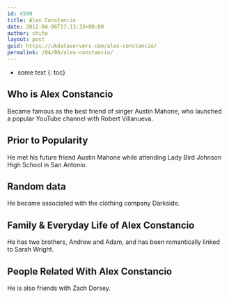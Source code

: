 ```yaml
---
id: 4599
title: Alex Constancio
date: 2012-04-06T17:13:33+00:00
author: chito
layout: post
guid: https://ukdataservers.com/alex-constancio/
permalink: /04/06/alex-constancio/
---
```


* some text
{: toc}
          
          
## Who is  Alex Constancio
                  
                  
                  
Became famous as the best friend of singer Austin Mahone, who launched a popular YouTube channel with Robert Villanueva.
                  
                
                
                
## Prior to Popularity 
                  
                  
                  
He met his future friend Austin Mahone while attending Lady Bird Johnson High School in San Antonio.
                  
                
                
                
## Random data 
                  
                  
                  
He became associated with the clothing company Darkside.
                  
                
                
                
## Family & Everyday Life of Alex Constancio
                  
                  
                  
He has two brothers, Andrew and Adam, and has been romantically linked to Sarah Wright.
                  
                
                
                
## People Related With  Alex Constancio
                  
                  
                  
He is also friends with Zach Dorsey.
                  
                
              
            
          
          
          
    
    
  
